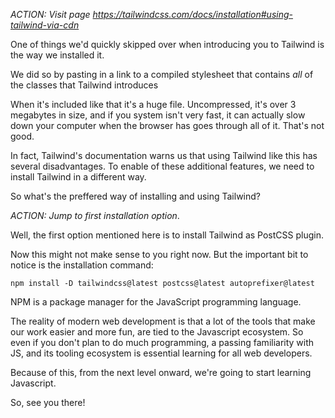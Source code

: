 _ACTION: Visit page https://tailwindcss.com/docs/installation#using-tailwind-via-cdn_

One of things we'd quickly skipped over when introducing you to Tailwind is the way we installed it.

We did so by pasting in a link to a compiled stylesheet that contains _all_ of the classes that Tailwind introduces

When it's included like that it's a huge file. Uncompressed, it's over 3 megabytes in size, and if you system isn't very fast, it can actually slow down your computer when the browser has goes through all of it. That's not good.

In fact, Tailwind's documentation warns us that using Tailwind like this has several disadvantages. To enable of these additional features, we need to install Tailwind in a different way.

So what's the preffered way of installing and using Tailwind?

_ACTION: Jump to first installation option_.

Well, the first option mentioned here is to install Tailwind as PostCSS plugin.

Now this might not make sense to you right now. But the important bit to notice is the installation command:

```
npm install -D tailwindcss@latest postcss@latest autoprefixer@latest
```

NPM is a package manager for the JavaScript programming language.

The reality of modern web development is that a lot of the tools that make our work easier and more fun, are tied to the Javascript ecosystem. So even if you don't plan to do much programming, a passing familiarity with JS, and its tooling ecosystem is essential learning for all web developers.

Because of this, from the next level onward, we're going to start learning Javascript.

So, see you there!

